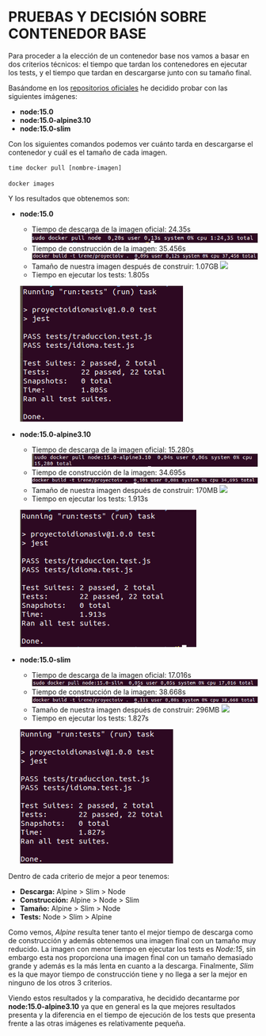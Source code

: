 # PRUEBAS Y DECISIÓN SOBRE CONTENEDOR BASE
Para proceder a la elección de un contenedor base nos vamos a basar en dos criterios técnicos: el tiempo que tardan los contenedores en ejecutar los tests, y el tiempo que tardan en descargarse junto con su tamaño final.

Basándome en los [repositorios oficiales]() he decidido probar con las siguientes imágenes:
- **node:15.0**
- **node:15.0-alpine3.10**
- **node:15.0-slim**

Con los siguientes comandos podemos ver cuánto tarda en descargarse el contenedor y cuál es el tamaño de cada imagen.
~~~
time docker pull [nombre-imagen]

docker images
~~~

Y los resultados que obtenemos son:
- **node:15.0**
  - Tiempo de descarga de la imagen oficial: 24.35s
  ![](imagenes/docker-node.png)
  - Tiempo de construcción de la imagen: 35.456s
  ![](imagenes/build-node.png)
  - Tamaño de nuestra imagen después de construir: 1.07GB
  ![](imagenes/tamañoNode.png)
  - Tiempo en ejecutar los tests: 1.805s
  
  ![](imagenes/test-node15.png)

- **node:15.0-alpine3.10**

  - Tiempo de descarga de la imagen oficial: 15.280s
  ![](imagenes/docker-alpine.png)
  - Tiempo de construcción de la imagen: 34.695s
  ![](imagenes/build-alpine.png)
  - Tamaño de nuestra imagen después de construir: 170MB
  ![](imagenes/tamañoAlpine.png)
  - Tiempo en ejecutar los tests: 1.913s

  ![](imagenes/test-node-alpine.png)

- **node:15.0-slim**
  - Tiempo de descarga de la imagen oficial: 17.016s
  ![](imagenes/docker-slim.png)
  - Tiempo de construcción de la imagen: 38.668s
  ![](imagenes/build-slim.png)
  - Tamaño de nuestra imagen después de construir: 296MB
  ![](imagenes/tamañoSlim.png)
  - Tiempo en ejecutar los tests: 1.827s

  ![](imagenes/test-node-slim.png)

Dentro de cada criterio de mejor a peor tenemos:
- **Descarga:** Alpine > Slim > Node
- **Construcción:** Alpine > Node > Slim
- **Tamaño:** Alpine > Slim > Node
- **Tests:** Node > Slim > Alpine

Como vemos, *Alpine* resulta tener tanto el mejor tiempo de descarga como de construcción y además obtenemos una imagen final con un tamaño muy reducido.
La imagen con menor tiempo en ejecutar los tests es *Node:15*, sin embargo esta nos proporciona una imagen final con un tamaño demasiado grande y además es la más lenta en cuanto a la descarga.
Finalmente, *Slim* es la que mayor tiempo de construcción tiene y no llega a ser la mejor en ninguno de los otros 3 criterios.

Viendo estos resultados y la comparativa, he decidido decantarme por **node:15.0-alpine3.10** ya que en general es la que mejores resultados presenta y la diferencia en el tiempo de ejecución de los tests que presenta frente a las otras imágenes es relativamente pequeña.
